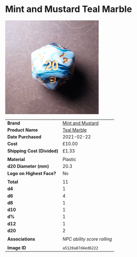 # Mint and Mustard Teal Marble

<img src="https://raw.githubusercontent.com/jesskelsall/astarus-images/main/dice/a5120a87d4ed6222.jpg" height="300" />

|||
| --- | --- |
| **Brand** | [Mint and Mustard](https://mintmustard.co.uk/) |
| **Product Name** | [Teal Marble](https://mintmustard.co.uk/products/teal-marble-11pc-dice-set) |
| **Date Purchased** | 2021-02-22 |
| **Cost** | £10.00 |
| **Shipping Cost (Divided)** | £1.33 |
||
| **Material** | Plastic |
| **d20 Diameter (mm)** | 20.3 |
| **Logo on Highest Face?** | No |
||
| **Total** | 11 |
| **d4** | 1 |
| **d6** | 4 |
| **d8** | 1 |
| **d10** | 1 |
| **d%** | 1 |
| **d12** | 1 |
| **d20** | 2 |
||
| **Associations** | *NPC ability score rolling* |
||
| **Image ID** | `a5120a87d4ed6222` |
